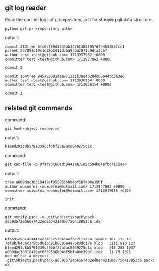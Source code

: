 ## git log reader


Read the commit logs of git repository, just for studying git data structure.
```
python git.py <repository path>
```
output:
```
commit 212tree 6fc0b789d3240db347b1482f957d7e4b03837cc1
parent 367094c19c1d28b2d12dbba9aba7071c9dca3c57
author test <test@github.com> 1713937962 +0800
committer test <test@github.com> 1713937962 +0800

commit 2

commit 164tree 945a75091dea971311b3ad4b20dc88644bc3a3e6
author test <test@github.com> 1713936154 +0800
committer test <test@github.com> 1713936154 +0800

commit 1
```
## related git commands
command:
```
git hash-object readme.md
```
output:
```
b1eed291c8b5791339d3f0bf23a9ac8649275c1c
```
command:
```
git cat-file -p 8faa95c68edc8441ae31e5c59db64afbe7115ae4
```
output:
```
tree a009dac30318419af8559536b04bf5bfa0be39bf
author wuxuefei <wuxuefei@hotmail.com> 1713947683 +0800
committer wuxuefei <wuxuefei@hotmail.com> 1713947683 +0800

init
```
command:
```
git verify-pack -v .git\objects\pack\pack-a8593672eb6667432ed8ab42190e7756418852c6.idx
```
output:
```
8faa95c68edc8441ae31e5c59db64afbe7115ae4 commit 167 115 12
7ef8b7b43ac375b5d615d91b0385e4a76b0dc176 blob   3111 910 127
b1eed291c8b5791339d3f0bf23a9ac8649275c1c blob   548 288 1037
a009dac30318419af8559536b04bf5bfa0be39bf tree   71 79 1325
non delta: 4 objects
.git\objects\pack\pack-a8593672eb6667432ed8ab42190e7756418852c6.pack: ok
```

